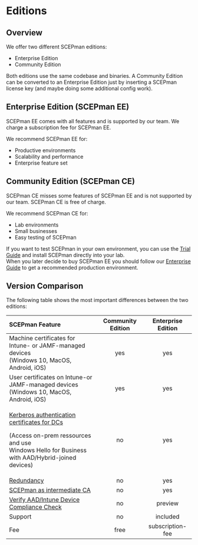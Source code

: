 # Editions

## Overview

We offer two different SCEPman editions:

* Enterprise Edition
* Community Edition

Both editions use the same codebase and binaries. A Community Edition can be converted to an Enterprise Edition just by inserting a SCEPman license key \(and maybe doing some additional config work\).

## Enterprise Edition \(SCEPman EE\)

SCEPman EE comes with all features and is supported by our team. We charge a subscription fee for SCEPman EE.

We recommend SCEPman EE for:

* Productive environments
* Scalability and performance
* Enterprise feature set

## Community Edition \(SCEPman CE\)

SCEPman CE misses some features of SCEPman EE and is not supported by our team. SCEPman CE is free of charge.

We recommend SCEPman CE for:

* Lab environments
* Small businesses
* Easy testing of SCEPman

If you want to test SCEPman in your own environment, you can use the [Trial Guide](scepman-deployment/trial-guide.md) and install SCEPman directly into your lab.  
When you later decide to buy SCEPman EE you should follow our [Enterprise Guide](scepman-deployment/enterprise-guide.md) to get a recommended production environment.

## Version Comparison

The following table shows the most important differences between the two editions:

<table>
  <thead>
    <tr>
      <th style="text-align:left">SCEPman Feature</th>
      <th style="text-align:center">Community Edition</th>
      <th style="text-align:center">Enterprise Edition</th>
    </tr>
  </thead>
  <tbody>
    <tr>
      <td style="text-align:left">Machine certificates for Intune- or JAMF-managed devices
        <br />(Windows 10, MacOS, Android, iOS)</td>
      <td style="text-align:center">yes</td>
      <td style="text-align:center">yes</td>
    </tr>
    <tr>
      <td style="text-align:left">User certificates on Intune-or JAMF-managed devices
        <br />(Windows 10, MacOS, Android, iOS)</td>
      <td style="text-align:center">yes</td>
      <td style="text-align:center">yes</td>
    </tr>
    <tr>
      <td style="text-align:left">
        <p><a href="https://docs.scepman.com/certificate-deployment/other-1/domain-controller-certificates">Kerberos authentication certificates for DCs</a>
        </p>
        <p>(Access on-prem ressources and use
          <br />Windows Hello for Business with AAD/Hybrid-joined devices)</p>
      </td>
      <td style="text-align:center">no</td>
      <td style="text-align:center">yes</td>
    </tr>
    <tr>
      <td style="text-align:left"><a href="https://docs.scepman.com/scepman-configuration/optional/geo-redundancy">Redundancy</a>
      </td>
      <td style="text-align:center">no</td>
      <td style="text-align:center">yes</td>
    </tr>
    <tr>
      <td style="text-align:left"><a href="https://docs.scepman.com/scepman-configuration/optional/intermediate-certificate">SCEPman as intermediate CA</a>
      </td>
      <td style="text-align:center">no</td>
      <td style="text-align:center">yes</td>
    </tr>
    <tr>
      <td style="text-align:left"><a href="https://docs.scepman.com/scepman-configuration/optional/application-settings#appconfig-intunevalidation-compliancecheck">Verify AAD/Intune Device Compliance Check</a>
      </td>
      <td style="text-align:center">no</td>
      <td style="text-align:center">preview</td>
    </tr>
    <tr>
      <td style="text-align:left">Support</td>
      <td style="text-align:center">no</td>
      <td style="text-align:center">included</td>
    </tr>
    <tr>
      <td style="text-align:left">Fee</td>
      <td style="text-align:center">free</td>
      <td style="text-align:center">subscription-fee</td>
    </tr>
  </tbody>
</table>

